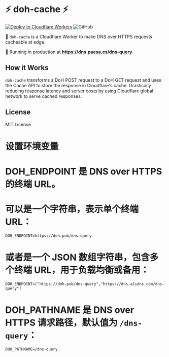 # ⚡ doh-cache ⚡

[![Deploy to Cloudflare Workers](https://github.com/masx200/doh-cache-worker-cf/actions/workflows/deploy.yml/badge.svg?branch=main)](https://github.com/masx200/doh-cache-worker-cf/actions/workflows/deploy.yml)
![GitHub](https://img.shields.io/github/license/masx200/doh-cache-worker-cf)

👷 `doh-cache` is a Cloudflare Worker to make DNS over HTTPS requests cacheable
at edge.

🚀 Running in production at **<https://dns.paesa.es/dns-query>**

## How it Works

`doh-cache` transforms a DoH POST request to a DoH GET request and uses the
Cache API to store the response in Cloudflare's cache. Drastically reducing
response latency and server costs by using Cloudflare global network to serve
cached responses.

## License

MIT License

# 设置环境变量

# DOH_ENDPOINT 是 DNS over HTTPS 的终端 URL。

# 可以是一个字符串，表示单个终端 URL：

`DOH_ENDPOINT=https://doh.pub/dns-query`

# 或者是一个 JSON 数组字符串，包含多个终端 URL，用于负载均衡或备用：

`DOH_ENDPOINT=["https://doh.pub/dns-query","https://dns.alidns.com/dns-query"]`

# DOH_PATHNAME 是 DNS over HTTPS 请求路径，默认值为 `/dns-query`：

`DOH_PATHNAME=/dns-query`
